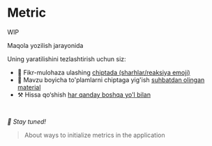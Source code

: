 # Metric

WIP

Maqola yozilish jarayonida

Uning yaratilishini tezlashtirish uchun siz:

* 📢 Fikr-mulohaza ulashing [chiptada (sharhlar/reaksiya emoji)](https://github.com/feature-sliced/documentation/issues/181)
* 💬 Mavzu boyicha to'plamlarni chiptaga yig'ish [suhbatdan olingan material](https://t.me/feature_sliced)
* ⚒️ Hissa qo‘shish [har qanday boshqa yo'l bilan](https://github.com/feature-sliced/documentation/blob/master/CONTRIBUTING.md)

<br />

*🍰 Stay tuned!*

> About ways to initialize metrics in the application
